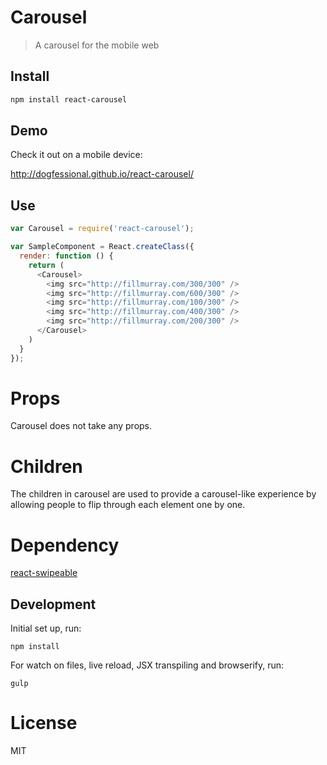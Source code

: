 # Carousel

> A carousel for the mobile web

## Install

```sh
npm install react-carousel
```

## Demo

Check it out on a mobile device:

http://dogfessional.github.io/react-carousel/

## Use

```js
var Carousel = require('react-carousel');

var SampleComponent = React.createClass({
  render: function () {
    return (
      <Carousel>
        <img src="http://fillmurray.com/300/300" />
        <img src="http://fillmurray.com/600/300" />
        <img src="http://fillmurray.com/100/300" />
        <img src="http://fillmurray.com/400/300" />
        <img src="http://fillmurray.com/200/300" />
      </Carousel>
    )
  }
});
```

# Props

Carousel does not take any props.

# Children

The children in carousel are used to provide a carousel-like experience by allowing
people to flip through each element one by one.

# Dependency

[react-swipeable](https://github.com/dogfessional/react-swipeable)

## Development

Initial set up, run:
    
    npm install

For watch on files, live reload, JSX transpiling and browserify, run:

    gulp

# License

MIT
